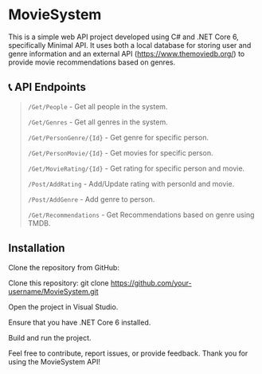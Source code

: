 # MovieSystem 
This is a simple web API project developed using C# and .NET Core 6, specifically Minimal API. It uses both a local database for storing user and genre information and an external API (https://www.themoviedb.org/) to provide movie recommendations based on genres.

## 📞 API Endpoints

> `​/Get/People` - Get all people in the system.
>
> `​/Get/Genres` - Get all genres in the system.
>
> `​/Get/PersonGenre/{Id}` - Get genre for specific person.
>
> `​/Get/PersonMovie/{Id}` - Get movies for specific person.
>
> `/​Get/MovieRating/{Id}` - Get rating for specific person and movie.
>
> `​/Post/AddRating` - Add/Update rating with personId and movie.
>
> `​/Post/AddGenre` - Add genre to person.
>
> `/Get/Recommendations` - Get Recommendations based on genre using TMDB.

## Installation
Clone the repository from GitHub:

Clone this repository: git clone https://github.com/your-username/MovieSystem.git 

Open the project in Visual Studio.

Ensure that you have .NET Core 6 installed.

Build and run the project.





Feel free to contribute, report issues, or provide feedback. Thank you for using the MovieSystem API!
